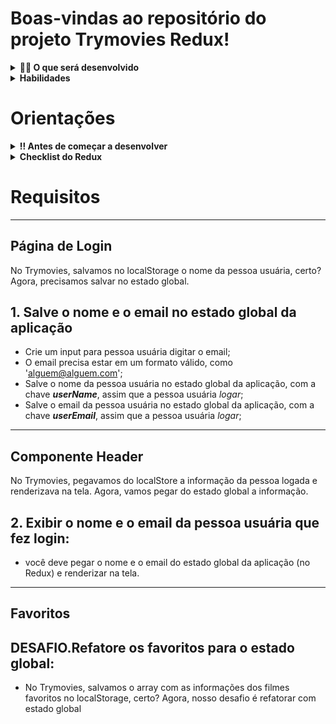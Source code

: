 # Boas-vindas ao repositório do projeto Trymovies Redux!

<details>
  <summary><strong>👨‍💻 O que será desenvolvido</strong></summary><br />

  Neste projeto você será capaz de refatorar o Trybemovies usando Redux, uma aplicação capaz de exibir filmes, criar uma lista de filmes favoritos e fazer Login.

</details>

<details>
  <summary><strong>Habilidades</strong></summary><br />

Neste projeto, verificamos se você é capaz de:

- Criar um _store_ Redux em aplicações React

- Criar _reducers_ no Redux em aplicações React

- Criar _actions_ no Redux em aplicações React

- Criar _dispatchers_ no Redux em aplicações React

- Conectar Redux aos componentes React

- Criar _actions_ assíncronas na sua aplicação React que faz uso de Redux.
</details>

# Orientações

<details>
  <summary><strong>‼️ Antes de começar a desenvolver</strong></summary><br />

  1. Clone o repositório

  - Use o comando: `git clone git@github.com:Josieljcc/movies-react-tailwindcss.git`.
  - Entre na pasta do repositório que você acabou de clonar:
    - `cd movies-react-tailwindcss`

  2. Instale as dependências

  - `npm install`.
  
</details>

<details>
  <summary><strong>Checklist do Redux</strong></summary><br />

  Neste projeto, vamos usar o [O melhor checklist de Redux de todos os tempos!](https://gist.github.com/ANDREHORMAN1994/dbcd4e60b0737a70f819c7dfab4c02b5). Como já temos uma aplicação em react, segue com algumas alterações:

  <details>
    <summary><strong>Checklist</strong></summary><br />
  # Checklist do Redux

  *Instalação*
  - [ ] `npm install redux-thunk --save`;
  - [ ] `npm install --save redux react-redux`;
  - [ ] `npm install --save @redux-devtools/extension`;

  *Criar dentro do diretório `src`:*
  - [ ] diretório `redux`

  *Criar dentro do diretório `redux`*
  - [ ] arquivo `store.js`
  - [ ] diretório `actions`
  - [ ] diretório `reducers`

  *Criar dentro do diretório `actions`:*
  - [ ] arquivo `index.js`.

  *Criar dentro do diretório `reducers`:*
  - [ ] arquivo `index.js`.
  - [ ] arquivo `user.js`.
  - [ ] arquivo `favorites.js`.

  *Criar dentro do arquivo `redux/store.js`:*
  - [ ] importar o createStore
  - [ ] configurar o [Redux DevTools](https://github.com/reduxjs/redux-devtools)
  - [ ] importar o rootReducer
  - [ ] criar e exportar a store

  Exemplo:

   ```js
  // COM O THUNK
  import { legacy_createStore as createStore, applyMiddleware } from 'redux';
  import { composeWithDevTools } from '@redux-devtools/extension';
  import thunk from 'redux-thunk';
  import rootReducer from '../reducers';

  const middleware = applyMiddleware(thunk);
  const store = createStore(rootReducer, composeWithDevTools(middleware));

  export default store;
  ```

  *Criar dentro do arquivo `redux/reducers/index.js`:*

  - [ ] criar `rootReducer` usando o `combineReducers`
  - [ ] exportar `rootReducer`

  // ATENÇÃO: você obrigatoriamente tem que utilizar as chaves "user" e "favorites" no seu estado global

  Exemplo:

  ```js
  import { combineReducers } from 'redux';
  import exampleReducer from './exampleReducer';

  const rootReducer = combineReducers({ exampleReducer })

  export default rootReducer;
  ```
*Criar dentro do arquivo `redux/reducers/exampleReducer`:*

  - [ ] estado inicial
  - [ ] criar função reducer com `switch` retornando apenas a opção `default`

 Exemplo:

  ```js

const INITIAL_STATE = {};

const exampleReducer = (state = INITIAL_STATE, action) => {
  switch (action.type) {
   default: return state;
  }
};

export default exampleReducer;
  ```

*No arquivo `index.js`:*
  - [ ] importar a `store`
  - [ ] importar o `Provider`, para fornecer os estados a todos os componentes encapsulados pelo `<App />`

  Exemplo:

  ```js
  // Na importação
  import { Provider } from 'react-redux';
  import store from './redux/store'
  ```

  ```js
  // No render
   <Provider store={ store } >
     <App />
   </Provider>
  ```

  *Na pasta `actions/index.js`:*
  - [ ] criar e exportar os actionTypes

  Exemplo:

  ```js
  // ACTIONS TYPES
  export const ADD_NAME = 'ADD_NAME';
  ```

  - [ ] criar e export os actions creators necessários

  Exemplo:

  ```js
  // ACTIONS CREATORS
  export const addName = (userName) => ({
    type: ADD_NAME,
    userName,
  })
  ```

  *Nos reducers:*
  - [ ] criar os casos para cada action criada, retornando o devido estado atualizado

  *Nos componentes que irão ler o estado:*
  - [ ] criar a função `mapStateToProps`
  - [ ] exportar usando o `connect`

  ```js
  // No import
  import { connect } from 'react-redux';

  // Acesso ao estado global
  const mapStateToProps = (state) => ({
    userName: state.user.userName,
  });

  // No export
  export default connect(mapStateToProps)(Component)
  ```

  *Nos componentes que irão modificar o estado:*
  - [ ] Importar a action creator a ser utilizada
  - [ ] Desconstruir o dispatch via props
  - [ ] Utilizar a função dispatch para enviar a action ao reducer

  ```js
  // No import
  import { addName } from '../redux/actions';

  // Disparando a action
  const handleClick = () => {
    const { dispatch } = this.props;
    dispatch(addName('teste'));
  }
  ```
  </details>

</details>

# Requisitos


---

##                                   Página de Login

No Trymovies, salvamos no localStorage o nome da pessoa usuária, certo? Agora, precisamos salvar no estado global.

## 1. Salve o nome e o email no estado global da aplicação

  - Crie um input para pessoa usuária digitar o email;
  - O email precisa estar em um formato válido, como 'alguem@alguem.com';
  - Salve o nome da pessoa usuária no estado global da aplicação, com a chave **_userName_**, assim que a pessoa usuária _logar_;
  - Salve o email da pessoa usuária no estado global da aplicação, com a chave **_userEmail_**, assim que a pessoa usuária _logar_;

---

##                                   Componente Header

No Trymovies, pegavamos do localStore a informação da pessoa logada e renderizava na tela. Agora, vamos pegar do estado global a informação.

## 2. Exibir o nome e o email da pessoa usuária que fez login:

  - você deve pegar o nome e o email do estado global da aplicação (no Redux) e renderizar na tela.

---
##                                   Favoritos

## DESAFIO.Refatore os favoritos para o estado global: 

 - No Trymovies, salvamos o array com as informações dos filmes favoritos no localStorage, certo? 
  Agora, nosso desafio é refatorar com estado global

